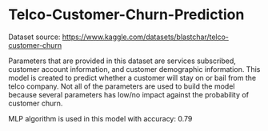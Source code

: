 # Telco-Customer-Churn-Prediction

Dataset source: https://www.kaggle.com/datasets/blastchar/telco-customer-churn

Parameters that are provided in this dataset are services subscribed, customer account information, and customer demographic information. This model is created to predict whether a customer will stay on or bail from the telco company. Not all of the parameters are used to build the model because several parameters has low/no impact against the probability of customer churn.

MLP algorithm is used in this model with accuracy: 0.79
